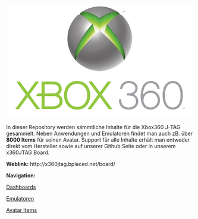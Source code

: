 
<div align="center"><img src="https://raw.githubusercontent.com/repoZONE/XBOX360/master/docs/x360logo.png"></img></div>
<br>
In dieser Repository werden sämmtliche Inhalte für die Xbox360 J-TAG gesammelt. Neben Anwendungen und Emulatoren findet man auch zB. über <b>8000 Items</b> für seinen Avatar. Support für alle Inhalte erhält man entweder direkt vom Hersteller sowie auf unserer Github Seite oder in unserem x360JTAG Board.
<p></p>
<b>Weblink:</b>
http://x360jtag.bplaced.net/board/</p>
<p></p>
<p>
<b>Navigation:</b></p>

<a href="https://github.com/repoZONE/XBOX360/tree/master/Dashboards">Dashboards</a>

<a href="https://github.com/repoZONE/XBOX360/tree/master/Applications/Emulators">Emulatoren</a>

<a href="https://github.com/repoZONE/XBOX360/tree/master/Content/Avatar">Avatar Items</a>
